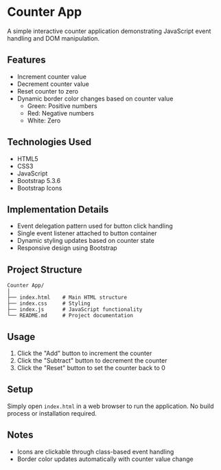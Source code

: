 # Counter App

A simple interactive counter application demonstrating JavaScript event handling and DOM manipulation.

## Features

- Increment counter value
- Decrement counter value
- Reset counter to zero
- Dynamic border color changes based on counter value
  - Green: Positive numbers
  - Red: Negative numbers
  - White: Zero

## Technologies Used

- HTML5
- CSS3
- JavaScript
- Bootstrap 5.3.6
- Bootstrap Icons

## Implementation Details

- Event delegation pattern used for button click handling
- Single event listener attached to button container
- Dynamic styling updates based on counter state
- Responsive design using Bootstrap

## Project Structure

```plaintext
Counter App/
│
├── index.html    # Main HTML structure
├── index.css     # Styling
├── index.js      # JavaScript functionality
└── README.md     # Project documentation
```

## Usage

1. Click the "Add" button to increment the counter
2. Click the "Subtract" button to decrement the counter
3. Click the "Reset" button to set the counter back to 0

## Setup

Simply open `index.html` in a web browser to run the application. No build process or installation required.

## Notes

- Icons are clickable through class-based event handling
- Border color updates automatically with counter value change
